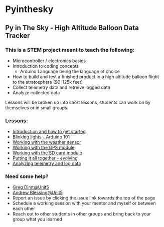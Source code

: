 # Pyinthesky

## Py in The Sky - High Altitude Balloon Data Tracker

### This is a STEM project meant to teach the following:

- Microcontroller / electronics basics
- Introduction to coding concepts
  - Arduino Language being the language of choice
- How to build and test a finished product in a high altitude balloon flight to the stratosphere (90-125k feet)
- Collect telemetry data and retreive logged data
- Analyze collected data

Lessons will be broken up into short lessons, students can work on by themselves or in small groups. 

### Lessons:

- [Introduction and how to get started](tree/main/c/arduino/lesson1)
- [Blinking lights - Arduino 101](https://github.com/StateFarm-STEM/hablogger/tree/main/c/arduino/lesson2)
- [Working with the weather sensor](https://github.com/StateFarm-STEM/hablogger/tree/main/c/arduino/lesson3)
- [Working with the GPS module](https://github.com/StateFarm-STEM/hablogger/tree/main/c/arduino/lesson4)
- [Working with the SD card module](https://github.com/StateFarm-STEM/hablogger/tree/main/c/arduino/lesson5)
- [Putting it all together - evolving](https://github.com/StateFarm-STEM/hablogger/tree/main/c/arduino/lesson6)
- [Analyzing telemetry and log data](https://github.com/StateFarm-STEM/hablogger/tree/main/telemetry-analysis)

### Need some help?

- [Greg Dirst@Unit5](mailto:greg.dirst.nf94@unit5.org)
- [Andrew Blessing@Unit5](mailto:andrew.blessing.jij8@unit5.org)
- Report an issue by clicking the issue link towards the top of the page
- Schedule a working session with your mentor and myself or between each other
- Reach out to other students in other groups and bring back to your group what you learned

